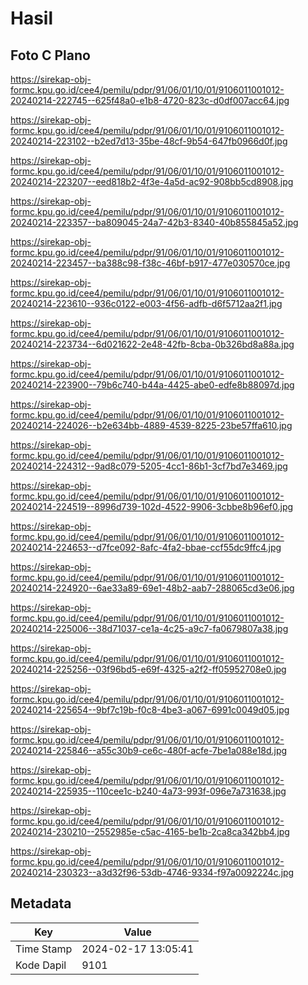 # Hasil

## Foto C Plano

https://sirekap-obj-formc.kpu.go.id/cee4/pemilu/pdpr/91/06/01/10/01/9106011001012-20240214-222745--625f48a0-e1b8-4720-823c-d0df007acc64.jpg

https://sirekap-obj-formc.kpu.go.id/cee4/pemilu/pdpr/91/06/01/10/01/9106011001012-20240214-223102--b2ed7d13-35be-48cf-9b54-647fb0966d0f.jpg

https://sirekap-obj-formc.kpu.go.id/cee4/pemilu/pdpr/91/06/01/10/01/9106011001012-20240214-223207--eed818b2-4f3e-4a5d-ac92-908bb5cd8908.jpg

https://sirekap-obj-formc.kpu.go.id/cee4/pemilu/pdpr/91/06/01/10/01/9106011001012-20240214-223357--ba809045-24a7-42b3-8340-40b855845a52.jpg

https://sirekap-obj-formc.kpu.go.id/cee4/pemilu/pdpr/91/06/01/10/01/9106011001012-20240214-223457--ba388c98-f38c-46bf-b917-477e030570ce.jpg

https://sirekap-obj-formc.kpu.go.id/cee4/pemilu/pdpr/91/06/01/10/01/9106011001012-20240214-223610--936c0122-e003-4f56-adfb-d6f5712aa2f1.jpg

https://sirekap-obj-formc.kpu.go.id/cee4/pemilu/pdpr/91/06/01/10/01/9106011001012-20240214-223734--6d021622-2e48-42fb-8cba-0b326bd8a88a.jpg

https://sirekap-obj-formc.kpu.go.id/cee4/pemilu/pdpr/91/06/01/10/01/9106011001012-20240214-223900--79b6c740-b44a-4425-abe0-edfe8b88097d.jpg

https://sirekap-obj-formc.kpu.go.id/cee4/pemilu/pdpr/91/06/01/10/01/9106011001012-20240214-224026--b2e634bb-4889-4539-8225-23be57ffa610.jpg

https://sirekap-obj-formc.kpu.go.id/cee4/pemilu/pdpr/91/06/01/10/01/9106011001012-20240214-224312--9ad8c079-5205-4cc1-86b1-3cf7bd7e3469.jpg

https://sirekap-obj-formc.kpu.go.id/cee4/pemilu/pdpr/91/06/01/10/01/9106011001012-20240214-224519--8996d739-102d-4522-9906-3cbbe8b96ef0.jpg

https://sirekap-obj-formc.kpu.go.id/cee4/pemilu/pdpr/91/06/01/10/01/9106011001012-20240214-224653--d7fce092-8afc-4fa2-bbae-ccf55dc9ffc4.jpg

https://sirekap-obj-formc.kpu.go.id/cee4/pemilu/pdpr/91/06/01/10/01/9106011001012-20240214-224920--6ae33a89-69e1-48b2-aab7-288065cd3e06.jpg

https://sirekap-obj-formc.kpu.go.id/cee4/pemilu/pdpr/91/06/01/10/01/9106011001012-20240214-225006--38d71037-ce1a-4c25-a9c7-fa0679807a38.jpg

https://sirekap-obj-formc.kpu.go.id/cee4/pemilu/pdpr/91/06/01/10/01/9106011001012-20240214-225256--03f96bd5-e69f-4325-a2f2-ff05952708e0.jpg

https://sirekap-obj-formc.kpu.go.id/cee4/pemilu/pdpr/91/06/01/10/01/9106011001012-20240214-225654--9bf7c19b-f0c8-4be3-a067-6991c0049d05.jpg

https://sirekap-obj-formc.kpu.go.id/cee4/pemilu/pdpr/91/06/01/10/01/9106011001012-20240214-225846--a55c30b9-ce6c-480f-acfe-7be1a088e18d.jpg

https://sirekap-obj-formc.kpu.go.id/cee4/pemilu/pdpr/91/06/01/10/01/9106011001012-20240214-225935--110cee1c-b240-4a73-993f-096e7a731638.jpg

https://sirekap-obj-formc.kpu.go.id/cee4/pemilu/pdpr/91/06/01/10/01/9106011001012-20240214-230210--2552985e-c5ac-4165-be1b-2ca8ca342bb4.jpg

https://sirekap-obj-formc.kpu.go.id/cee4/pemilu/pdpr/91/06/01/10/01/9106011001012-20240214-230323--a3d32f96-53db-4746-9334-f97a0092224c.jpg


## Metadata

| Key        | Value               |
| ---------- | ------------------- |
| Time Stamp | 2024-02-17 13:05:41 |
| Kode Dapil | 9101                |



